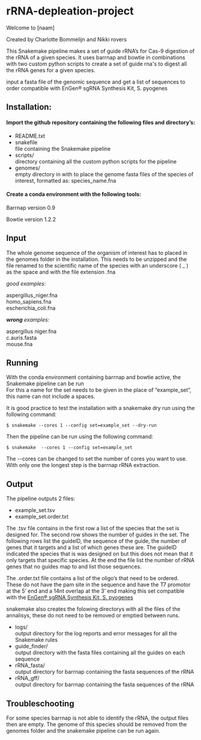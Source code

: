 # rRNA-depleation-project

Welcome to [naam]

Created by Charlotte Bommelijn and Nikki rovers

This Snakemake pipeline makes a set of guide rRNA’s for Cas-9 digestion of the rRNA of a given species. It uses barrnap and bowtie in combinations with two custom python scripts to create a set of guide rna's to digest all the rRNA genes for a given species.

input a fasta file of the genomic sequence and get a list of sequences to order compatible with EnGen® sgRNA Synthesis Kit, S. pyogenes


## Installation:

#### Import the github repository containing the following files and directory’s:

- README.txt
- snakefile  
   file containing the Snakemake pipeline
- scripts/  
   directory containing all the custom python scripts for the pipeline
- genomes/  
   empty directory in with to place the genome fasta files of the species of interest, formatted as: species_name.fna
  

#### Create a conda environment with the following tools:

Barrnap version 0.9

Bowtie version 1.2.2


## Input


The whole genome sequence of the organism of interest has to placed in the genomes folder in the installation. This needs to be unzipped and the file renamed to the scientific name of the species with an underscore ( _ ) as the space and with the file extension .fna

_good examples:_

aspergillus_niger.fna  
homo_sapiens.fna  
escherichia_coli.fna


_**wrong** examples:_ 

aspergillus niger.fna  
c.auris.fasta  
mouse.fna


## Running


With the conda environment containing barrnap and bowtie active, the Snakemake pipeline can be run  
For this a name for the set needs to be given in the place of “example_set”, this name can not include a spaces.

It is good practice to test the installation with a snakemake dry run using the following command:
```
$ snakemake --cores 1 --config set=example_set --dry-run
```
Then the pipeline can be run using the following command:
```
$ snakemake  --cores 1 --config set=example_set
```
The --cores can be changed to set the number of cores you want to use. With only one the longest step is the barrnap rRNA extraction.


## Output

The pipeline outputs 2 files:
- example_set.tsv
- example_set.order.txt

The .tsv file contains in the first row a list of the species that the set is designed for. The second row shows the number of guides in the set. The following rows list the guideID, the sequence of the guide, the number of genes that it targets and a list of which genes these are. The guideID indicated the species that is was designed on but this does not mean that it only targets that specific species. At the end the file list the number of rRNA genes that no guides map to and list those sequences.

The .order.txt file contains a list of the oligo’s that need to be ordered. These do not have the pam site in the sequence and have the T7 promotor at the 5’ end and a 14nt overlap at the 3’ end making this set compatible with the [EnGen® sgRNA Synthesis Kit, S. pyogenes](https://international.neb.com/products/e3322-engen-sgrna-synthesis-kit-s-pyogenes#Product%20Information)

snakemake also creates the folowing directorys with all the files of the annalisys, these do not need to be removed or emptied between runs.

- logs/  
   output directory for the log reports and error messages for all the Snakemake rules
- guide_finder/  
   output directory with the fasta files containing all the guides on each sequence
- rRNA_fasta/  
output directory for barrnap containing the fasta sequences of the rRNA
- rRNA_gff/  
  output directory for barrnap containing the fasta sequences of the rRNA
  


## Troubleschooting

For some species barrnap is not able to identify the rRNA, the output files then are empty. The genome of this species should be removed from the genomes folder and the snakemake pipeline can be run again.

